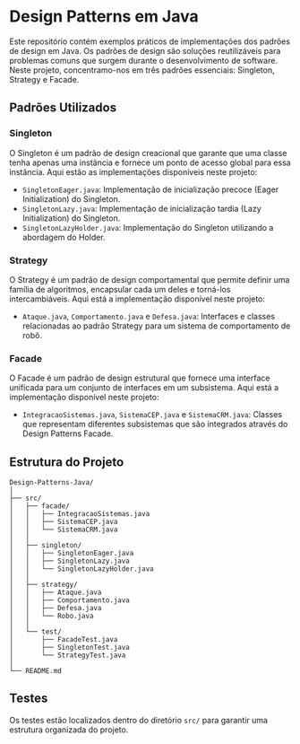 # Design Patterns em Java

Este repositório contém exemplos práticos de implementações dos padrões de design em Java. Os padrões de design são soluções reutilizáveis para problemas comuns que surgem durante o desenvolvimento de software. Neste projeto, concentramo-nos em três padrões essenciais: Singleton, Strategy e Facade.

## Padrões Utilizados

### Singleton
O Singleton é um padrão de design creacional que garante que uma classe tenha apenas uma instância e fornece um ponto de acesso global para essa instância. Aqui estão as implementações disponíveis neste projeto:

- `SingletonEager.java`: Implementação de inicialização precoce (Eager Initialization) do Singleton.
- `SingletonLazy.java`: Implementação de inicialização tardia (Lazy Initialization) do Singleton.
- `SingletonLazyHolder.java`: Implementação do Singleton utilizando a abordagem do Holder.

### Strategy
O Strategy é um padrão de design comportamental que permite definir uma família de algoritmos, encapsular cada um deles e torná-los intercambiáveis. Aqui está a implementação disponível neste projeto:

- `Ataque.java`, `Comportamento.java` e `Defesa.java`: Interfaces e classes relacionadas ao padrão Strategy para um sistema de comportamento de robô.

### Facade
O Facade é um padrão de design estrutural que fornece uma interface unificada para um conjunto de interfaces em um subsistema. Aqui está a implementação disponível neste projeto:

- `IntegracaoSistemas.java`, `SistemaCEP.java` e `SistemaCRM.java`: Classes que representam diferentes subsistemas que são integrados através do Design Patterns Facade.

## Estrutura do Projeto
```
Design-Patterns-Java/
│
├── src/
│   ├── facade/
│   │   ├── IntegracaoSistemas.java
│   │   ├── SistemaCEP.java
│   │   └── SistemaCRM.java
│   │
│   ├── singleton/
│   │   ├── SingletonEager.java
│   │   ├── SingletonLazy.java
│   │   └── SingletonLazyHolder.java
│   │
│   ├── strategy/
│   │   ├── Ataque.java
│   │   ├── Comportamento.java
│   │   ├── Defesa.java
│   │   └── Robo.java
│   │
│   └── test/
│       ├── FacadeTest.java
│       ├── SingletonTest.java
│       └── StrategyTest.java
│
└── README.md
```

## Testes
Os testes estão localizados dentro do diretório `src/` para garantir uma estrutura organizada do projeto.
